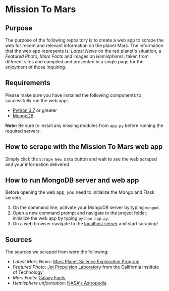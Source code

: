 # Mission To Mars
## Purpose
The purpose of the following repository is to create a web app to scrape the web for recent and relevant information on the planet Mars. The information that the web app represents is: _Latest News_ on the red planet's situation, a  _Featured Photo_, _Mars Facts_ and images on _Hemispheres_; taken from different sites and compiled and presented in a single page for the enjoyment of those inquiring.

## Requirements
Please make sure you have installed the following components to successfully run the web app:

- [Python 3.7](https://www.python.org/downloads/) or greater
- [MongoDB](https://www.mongodb.com/en-us/pricing)

**Note:** Be sure to install any missing modules from ```app.py``` before running the required servers.

## How to scrape with the Mission To Mars web app
Simply click the ```Scrape New Data``` button and wait to see the web scraped and your information delivered

## How to run MongoDB server and web app
Before opening the web app, you need to initialize the Mongo and Flask servers
1. On the command line, activate your MongoDB server by typing ```mongod```.
2. Open a new command prompt and navigate to the project folder; initialize the web app by typing ```python app.py```.
3. On a web browser navigate to the [localhost server](https://127.0.0.1:5000) and start scraping!

## Sources
The sources we scraped from were the following:
- *Latest Mars News*: [Mars Planet Science Exploration Program](https://redplanetscience.com/)
- *Featured Photo*: [Jet Propulsion Laboratory](https://spaceimages-mars.com) from the California Institute of Technology
- *Mars Facts*: [Galaxy Facts](https://galaxyfacts-mars.com)
- *Hemisphere unformation*: [NASA's Astropedia](https://marshemispheres.com/)
